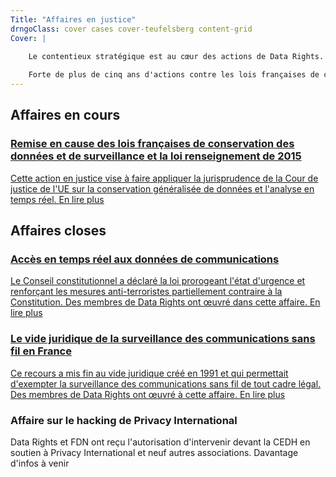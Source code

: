 ```yaml
---
Title: "Affaires en justice"
drngoClass: cover cases cover-teufelsberg content-grid
Cover: |

    Le contentieux stratégique est au cœur des actions de Data Rights.
    
    Forte de plus de cinq ans d'actions contre les lois françaises de conservation généralisée des données et de surveillance, Data Rights lancera des actions juridiques pour faire avancer le droit aux données et promouvoir la cybersécurité.
---
```


## Affaires en cours

<a href="dataretention" id="dataretention" class="case unit">
<h3>Remise en cause des lois françaises de conservation des données et de surveillance et la loi renseignement de 2015</h3>
<p>
    Cette action en justice vise à faire appliquer la jurisprudence de la Cour de justice de l'UE sur la conservation généralisée de données et l'analyse en temps réel.
    <span class="read-more">En lire plus</span>
</p>
</a>


## Affaires closes

<a href="emergency-interceptions" id="emergency-interceptions" class="case unit">
<h3>Accès en temps réel aux données de communications</h3>
<p>
    Le Conseil constitutionnel a déclaré  la loi prorogeant l'état d'urgence et renforçant les mesures anti-terroristes partiellement contraire à la Constitution. Des membres de Data Rights ont œuvré dans cette affaire.
    <span class="read-more">En lire plus</span>
</p>
</a>

<a href="wireless-exception" id="wireless-exception" class="case unit">
<h3>Le vide juridique de la surveillance des communications sans fil en France</h3>
<p>
    Ce recours a mis fin au vide juridique créé en 1991 et qui permettait d'exempter la surveillance des communications sans fil de tout cadre légal. Des membres de Data Rights ont œuvré à cette affaire.
    <span class="read-more">En lire plus</span>
</p>
</a>

<div href="privacy-international-state-hacking" id="privacy-international-state-hacking" class="case unit">
<h3>Affaire sur le hacking de Privacy International</h3>
<p>
    Data Rights et FDN ont reçu l'autorisation d'intervenir devant la CEDH en soutien à Privacy International et neuf autres associations.
    <span class="read-more">Davantage d'infos à venir</span>
</p>
</div>

